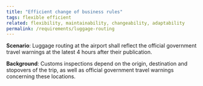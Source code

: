 ```yaml
---
title: "Efficient change of business rules"
tags: flexible efficient
related: flexibility, maintainability, changeability, adaptability 
permalink: /requirements/luggage-routing
---
```


<div class="quality-requirement" markdown="1">

**Scenario**: Luggage routing at the airport shall reflect the official government travel warnings at the latest 4 hours after their publication.

**Background**: Customs inspections depend on the origin, destination and stopovers of the trip, as well as official government travel warnings concerning these locations.
</div><br>







